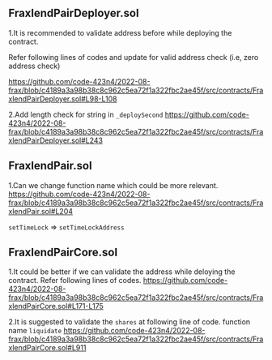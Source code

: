 ## FraxlendPairDeployer.sol

1.It is recommended to validate address before while deploying the contract.

 Refer following lines of codes and update for valid address check (i.e, zero address check)

 https://github.com/code-423n4/2022-08-frax/blob/c4189a3a98b38c8c962c5ea72f1a322fbc2ae45f/src/contracts/FraxlendPairDeployer.sol#L98-L108
 
2.Add length check for string in `_deploySecond`
   https://github.com/code-423n4/2022-08-frax/blob/c4189a3a98b38c8c962c5ea72f1a322fbc2ae45f/src/contracts/FraxlendPairDeployer.sol#L243

## FraxlendPair.sol

1.Can we change function name which could be more relevant.
   https://github.com/code-423n4/2022-08-frax/blob/c4189a3a98b38c8c962c5ea72f1a322fbc2ae45f/src/contracts/FraxlendPair.sol#L204

   `setTimeLock`  => `setTimeLockAddress`

## FraxlendPairCore.sol
1.It could be better if we can validate the address while deloying the contract. Refer following lines of codes.
  https://github.com/code-423n4/2022-08-frax/blob/c4189a3a98b38c8c962c5ea72f1a322fbc2ae45f/src/contracts/FraxlendPairCore.sol#L171-L175

2.It is suggested to validate the `shares` at following line of code. function name `liquidate`
   https://github.com/code-423n4/2022-08-frax/blob/c4189a3a98b38c8c962c5ea72f1a322fbc2ae45f/src/contracts/FraxlendPairCore.sol#L911
    
  
  